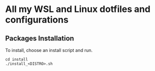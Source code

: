 # All my WSL and Linux dotfiles and configurations

## Packages Installation

To install, choose an install script and run.

```
cd install
./install_<DISTRO>.sh
```

